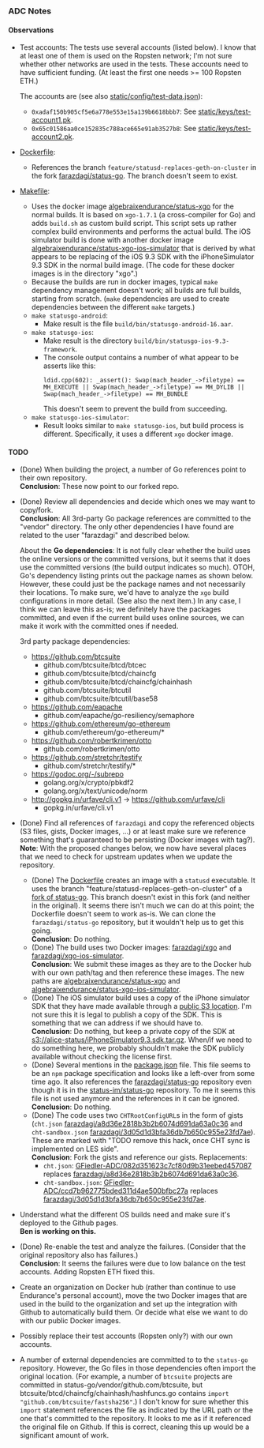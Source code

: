 ### ADC Notes

#### Observations

-   Test accounts: The tests use several accounts (listed below). I know that at least one of them 
    is used on the Ropsten network; I'm not sure whether other networks are used in the tests. These
    accounts need to have sufficient funding. (At least the first one needs >= 100 Ropsten ETH.)
    
    The accounts are (see also 
    [static/config/test-data.json](https://github.com/AlgebraixData/status-go/blob/develop/static/config/test-data.json)):
    -   `0xadaf150b905cf5e6a778e553e15a139b6618bbb7`: See 
        [static/keys/test-account1.pk](https://github.com/AlgebraixData/status-go/blob/develop/static/keys/test-account1.pk).
    -   `0x65c01586aa0ce152835c788ace665e91ab3527b8`: See 
        [static/keys/test-account2.pk](https://github.com/AlgebraixData/status-go/blob/develop/static/keys/test-account2.pk).
    
-   [Dockerfile](Dockerfile): 
    -   References the branch `feature/statusd-replaces-geth-on-cluster` in the fork 
        [farazdagi/status-go](https://github.com/farazdagi/status-go). The branch doesn't seem to 
        exist.
-   [Makefile](Makefile): 
    -   Uses the docker image [algebraixendurance/status-xgo](https://hub.docker.com/r/algebraixendurance/status-xgo/)
        for the normal builds. It is based on `xgo-1.7.1` (a cross-compiler for Go) and adds 
        `build.sh` as custom build script. This script sets up rather complex build environments and 
        performs the actual build. The iOS simulator build is done with another docker image
        [algebraixendurance/status-xgo-ios-simulator](https://hub.docker.com/r/algebraixendurance/status-xgo-ios-simulator/)
        that is derived by what appears to be replacing of the iOS 9.3 SDK with the iPhoneSimulator 
        9.3 SDK in the normal build image. (The code for these docker images is in the directory 
        "xgo".)
    -   Because the builds are run in docker images, typical `make` dependency management doesn't 
        work; all builds are full builds, starting from scratch. (`make` dependencies are used to 
        create dependencies between the different `make` targets.)
    -   `make statusgo-android`:
        -   Make result is the file `build/bin/statusgo-android-16.aar`.
    -   `make statusgo-ios`:
        -   Make result is the directory `build/bin/statusgo-ios-9.3-framework`.
        -   The console output contains a number of what appear to be asserts like this:
            ```
            ldid.cpp(602): _assert(): Swap(mach_header_->filetype) == MH_EXECUTE || Swap(mach_header_->filetype) == MH_DYLIB || Swap(mach_header_->filetype) == MH_BUNDLE
            ```
            This doesn't seem to prevent the build from succeeding.
    -   `make statusgo-ios-simulator`:
        -   Result looks similar to `make statusgo-ios`, but build process is different.
            Specifically, it uses a different `xgo` docker image.

#### TODO

-   (Done) When building the project, a number of Go references  point to their own repository.  
    **Conclusion**: These now point to our forked repo.

-   (Done) Review all dependencies and decide which ones we may want to copy/fork.  
    **Conclusion**: All 3rd-party Go package references are committed to the "vendor" directory.
    The only other dependencies I have found are related to the user "farazdagi" and described
    below.

    About the **Go dependencies**: It is not fully clear whether the build uses the online
    versions or the committed versions, but it seems that it does use the committed versions (the
    build output indicates so much). OTOH, Go's dependency listing prints out the package names as
    shown below. However, these could just be the package names and not necessarily their locations.
    To make sure, we'd have to analyze the `xgo` build configurations in more detail. (See also the
    next item.) In any case, I think we can leave this as-is; we definitely have the packages
    committed, and even if the current build uses online sources, we can make it work with the
    committed ones if needed.

    3rd party package dependencies:

    -   https://github.com/btcsuite
        -   github.com/btcsuite/btcd/btcec
        -   github.com/btcsuite/btcd/chaincfg
        -   github.com/btcsuite/btcd/chaincfg/chainhash
        -   github.com/btcsuite/btcutil
        -   github.com/btcsuite/btcutil/base58
    -   https://github.com/eapache
        -   github.com/eapache/go-resiliency/semaphore
    -   https://github.com/ethereum/go-ethereum
        -   github.com/ethereum/go-ethereum/*
    -   https://github.com/robertkrimen/otto
        -   github.com/robertkrimen/otto
    -   https://github.com/stretchr/testify
        -   github.com/stretchr/testify/*
    -   https://godoc.org/-/subrepo
        -   golang.org/x/crypto/pbkdf2
        -   golang.org/x/text/unicode/norm
    -   http://gopkg.in/urfave/cli.v1 -> https://github.com/urfave/cli
        -   gopkg.in/urfave/cli.v1

-   (Done) Find all references of `farazdagi` and copy the referenced objects (S3 files, gists,
    Docker images, ...) or at least make sure we reference something that's guaranteed
    to be persisting (Docker images with tag?).  
    **Note**: With the proposed changes below, we now have several places that we need to
    check for upstream updates when we update the repository.

    -   (Done) The [Dockerfile](Dockerfile) creates an image with a `statusd` executable. It uses the
        branch "feature/statusd-replaces-geth-on-cluster" of a
        [fork of status-go](https://github.com/farazdagi/status-go). This branch doesn't exist
        in this fork (and neither in the original). It seems there isn't much we can do at this
        point; the Dockerfile doesn't seem to work as-is. We can clone the `farazdagi/status-go`
        repository, but it wouldn't help us to get this going.  
        **Conclusion**: Do nothing.
    -   (Done) The build uses two Docker images: [farazdagi/xgo](https://hub.docker.com/r/farazdagi/xgo/)
        and [farazdagi/xgo-ios-simulator](https://hub.docker.com/r/farazdagi/xgo-ios-simulator/).  
        **Conclusion**: We submit these images as they are to the Docker hub with our own
        path/tag and then reference these images. The new paths are
        [algebraixendurance/status-xgo](https://hub.docker.com/r/algebraixendurance/status-xgo/)
        and
        [algebraixendurance/status-xgo-ios-simulator](https://hub.docker.com/r/algebraixendurance/status-xgo-ios-simulator/).
    -   (Done) The iOS simulator build uses a copy of the iPhone simulator SDK that they have made 
        available through a
        [public S3 location](https://s3.amazonaws.com/farazdagi/status-im/iPhoneSimulator9.3.sdk.tar.gz). 
        I'm not sure this it is legal to publish a copy of the SDK. This is something that we can 
        address if we should have to.  
        **Conclusion**: Do nothing, but keep a private copy of the SDK at
        [s3://alice-status/iPhoneSimulator9.3.sdk.tar.gz](https://s3.amazonaws.com/alice-status/iPhoneSimulator9.3.sdk.tar.gz).
        When/if we need to do something here, we probably shouldn't make the SDK publicly available
        without checking the license first.
    -   (Done) Several mentions in the [package.json](package.json) file. This file seems to be an 
        `npm` package specification and looks like a left-over from some time ago. It also references 
        the [farazdagi/status-go](https://github.com/farazdagi/status-go) repository even though it 
        is in the [status-im/status-go](https://github.com/status-im/status-go) repository. To me it 
        seems this file is not used anymore and the references in it can be ignored.  
        **Conclusion**: Do nothing.
    -   (Done) The code uses two `CHTRootConfigURL`s in the form of gists (`cht.json`
        [farazdagi/a8d36e2818b3b2b6074d691da63a0c36](https://gist.githubusercontent.com/farazdagi/a8d36e2818b3b2b6074d691da63a0c36)
        and `cht-sandbox.json`
        [farazdagi/3d05d1d3bfa36db7b650c955e23fd7ae](https://gist.githubusercontent.com/farazdagi/3d05d1d3bfa36db7b650c955e23fd7ae)).
        These are marked with "TODO remove this hack, once CHT sync is implemented on LES side".  
        **Conclusion**: Fork the gists and reference our gists. Replacements:
        -   `cht.json`: [GFiedler-ADC/082d351623c7cf80d9b31eebed457087](https://gist.github.com/GFiedler-ADC/082d351623c7cf80d9b31eebed457087) replaces [farazdagi/a8d36e2818b3b2b6074d691da63a0c36](https://gist.githubusercontent.com/farazdagi/a8d36e2818b3b2b6074d691da63a0c36).
        -   `cht-sandbox.json`: [GFiedler-ADC/ccd7b962775bded311d4ae500bfbc27a](https://gist.github.com/GFiedler-ADC/ccd7b962775bded311d4ae500bfbc27a) replaces [farazdagi/3d05d1d3bfa36db7b650c955e23fd7ae](https://gist.githubusercontent.com/farazdagi/3d05d1d3bfa36db7b650c955e23fd7ae).
        
-   Understand what the different OS builds need and make sure it's deployed to the Github pages.  
    **Ben is working on this.**

-   (Done) Re-enable the test and analyze the failures. (Consider that the original repository also 
    has failures.)  
    **Conclusion**: It seems the failures were due to low balance on the test accounts. Adding 
    Ropsten ETH fixed this.

-   Create an organization on Docker hub (rather than continue to use Endurance's personal account), 
    move the two Docker images that are used in the build to the organization and set up the 
    integration with Github to automatically build them. Or decide what else we want to do with 
    our public Docker images.
    
-   Possibly replace their test accounts (Ropsten only?) with our own accounts.

-   A number of external dependencies are committed to to the `status-go` repository.
    However, the Go files in those dependencies often import the original location. (For
    example, a number of `btcsuite` projects are committed in
    status-go/vendor/github.com/btcsuite, but btcsuite/btcd/chaincfg/chainhash/hashfuncs.go
    contains `import "github.com/btcsuite/fastsha256"`.) I don't know for sure whether this
    `import` statement references the file as indicated by the URL path or the one that's
    committed to the repository. It looks to me as if it referenced the original file on
    Github. If this is correct, cleaning this up would be a significant amount of work.
